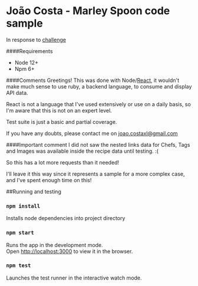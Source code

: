 
# João Costa - Marley Spoon code sample

In response to [challenge](https://gist.github.com/lawitschka/063f2e28bd6993cac5f8b40b991ae899)

####Requirements
- Node 12+
- Npm 6+

####Comments
Greetings! This was done with Node/[React](https://reactjs.org/), it wouldn't make much sense to use ruby, a backend language, to consume and display API data.

React is not a language that I've used extensively or use on a daily basis, so I'm aware that this is not on an expert level.

Test suite is just a basic and partial coverage.

If you have any doubts, please contact me on joao.costaxl@gmail.com

####Important comment
I did not saw the nested links data for Chefs, Tags and Images was available inside the recipe data until testing. :(

So this has a lot more requests than it needed!

I'll leave it this way since it represents a sample for a more complex case, and I've spent enough time on this!

##Running and testing
### `npm install`
Installs node dependencies into project directory
### `npm start`
Runs the app in the development mode.<br>
Open [http://localhost:3000](http://localhost:3000) to view it in the browser.
### `npm test`
Launches the test runner in the interactive watch mode.<br>
